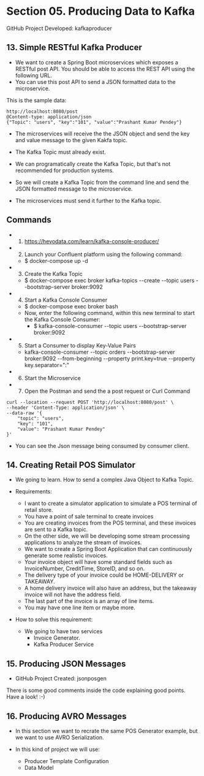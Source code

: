 # Section 05. Producing Data to Kafka

GitHub Project Developed: kafkaproducer

## 13. Simple RESTful Kafka Producer

- We want to create a Spring Boot microservices which exposes a RESTful post API. You should be able to access the REST API using the following URL.
- You can use this post API to send a JSON formatted data to the microservice. 

This is the sample data:

```
http://localhost:8080/post
@Content-type: application/json
{"Topic": "users", "key":"101", "value":"Prashant Kumar Pendey"}
```

- The microservices will receive the the JSON object and send the key and value message to the given Kakfa topic.

- The Kafka Topic must already exist.
- We can programatically create the Kafka Topic, but that's not recommended for production systems.
- So we will create a Kafka Topic from the command line and send the JSON formatted message to the microservice.
- The microservices must send it further to the Kafka topic.


## Commands

- 1. https://hevodata.com/learn/kafka-console-producer/

- 2. Launch your Confluent platform using the following command: 
  - $ docker-compose up -d

- 3. Create the Kafka Topic
  - $ docker-compose exec broker kafka-topics --create --topic users --bootstrap-server broker:9092

- 4. Start a Kafka Console Consumer
  - $ docker-compose exec broker bash
  - Now, enter the following command, within this new terminal to start the Kafka Console Consumer:
    - $ kafka-console-consumer --topic users --bootstrap-server broker:9092

- 5. Start a Consumer to display Key-Value Pairs
  - kafka-console-consumer --topic orders --bootstrap-server broker:9092 --from-beginning --property print.key=true --property key.separator=":"

- 6. Start the Microservice

- 7. Open the Postman and send the a post request or Curl Command 

```
curl --location --request POST 'http://localhost:8080/post' \
--header 'Content-Type: application/json' \
--data-raw '{
    "topic": "users",
    "key": "101",
    "value": "Prashant Kumar Pendey"
}'
```

- You can see the Json message being consumed by consumer client.

## 14. Creating Retail POS Simulator

- We going to learn. How to send a complex Java Object to Kafka Topic.


- Requirements:
    - I want to create a simulator application to simulate a POS terminal of retail store.
    - You have a point of sale terminal to create invoices
    - You are creating invoices from the POS terminal, and these invoices are sent to a Kafka topic.
    - On the other side, we will be developing some stream processing applications to analyze the stream of invoices.
    - We want to create a Spring Boot Application that can continuously generate some realistic invoices.
    - Your invoice object will have some standard fields such as InvoiceNumber, CreditTime, StoreID, and so on.
    - The delivery type of your invoice could be HOME-DELIVERY or TAKEAWAY. 
    - A home delivery invoice will also have an address, but the takeaway invoice will not have the address field.
    - The last part of the invoice is an array of line items.
    - You may have one line item or maybe more.


- How to solve this requirement:

    - We going to have two services
        - Invoice Generator.
        - Kafka Producer Service


     

## 15. Producing JSON Messages

- GitHub Project Created: jsonposgen

There is some good comments inside the code explaining good points. Have a look! :-)

## 16. Producing AVRO Messages

- In this section we want to recrate the same POS Generator example, but we want to use AVRO Serialization.

- In this kind of project we will use:
  - Producer Template Configuration
  - Data Model





